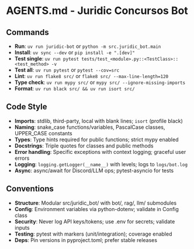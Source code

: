 # AGENTS.md - Juridic Concursos Bot

## Commands
- **Run**: `uv run juridic-bot` or `python -m src.juridic_bot.main`
- **Install**: `uv sync --dev` or `pip install -e ".[dev]"`
- **Test single**: `uv run pytest tests/test_<module>.py::<TestClass>::<test_method> -v`
- **Test all**: `uv run pytest` or `pytest --cov=src`
- **Lint**: `uv run flake8 src/` or `flake8 src/ --max-line-length=120`
- **Type check**: `uv run mypy src/` or `mypy src/ --ignore-missing-imports`
- **Format**: `uv run black src/ && uv run isort src/`

## Code Style
- **Imports**: stdlib, third-party, local with blank lines; `isort` (profile black)
- **Naming**: snake_case functions/variables, PascalCase classes, UPPER_CASE constants
- **Types**: Type hints required for public functions; strict mypy enabled
- **Docstrings**: Triple quotes for classes and public methods
- **Error handling**: Specific exceptions with context logging; graceful user errors
- **Logging**: `logging.getLogger(__name__)` with levels; logs to `logs/bot.log`
- **Async**: async/await for Discord/LLM ops; pytest-asyncio for tests

## Conventions
- **Structure**: Modular src/juridic_bot/ with bot/, rag/, llm/ submodules
- **Config**: Environment variables via python-dotenv; validate in Config class
- **Security**: Never log API keys/tokens; use .env for secrets; validate inputs
- **Testing**: pytest with markers (unit/integration); coverage enabled
- **Deps**: Pin versions in pyproject.toml; prefer stable releases